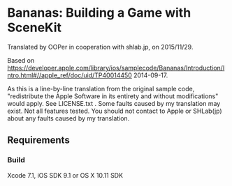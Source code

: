 # Bananas: Building a Game with SceneKit

Translated by OOPer in cooperation with shlab.jp, on 2015/11/29.

Based on
<https://developer.apple.com/library/ios/samplecode/Bananas/Introduction/Intro.html#//apple_ref/doc/uid/TP40014450>
2014-09-17.

As this is a line-by-line translation from the original sample code, "redistribute the Apple Software in its entirety and without modifications" would apply. See LICENSE.txt .
Some faults caused by my translation may exist. Not all features tested.
You should not contact to Apple or SHLab(jp) about any faults caused by my translation.

## Requirements

### Build

Xcode 7.1, iOS SDK 9.1 or OS X 10.11 SDK
